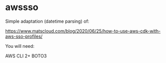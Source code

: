 # awssso

Simple adaptation (datetime parsing) of:

https://www.matscloud.com/blog/2020/06/25/how-to-use-aws-cdk-with-aws-sso-profiles/


You will need:

AWS CLI 2+
BOTO3
